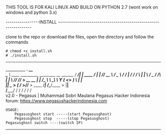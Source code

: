 THIS TOOL IS FOR KALI LINUX AND BUILD ON PYTHON 2.7 (wont work on windows and python 3.x)



-----------------INSTALL ----------------------------------------------------------------

clone to the repo or download the files, open the directory and follow the commands
	
	# chmod +x install.sh
	# ./install.sh



-----------------------------------------------------------------------------------------
__________                                            ________.__                    __   
\______   \ ____   _________    ________ __  ______  /  _____/|  |__   ____  _______/  |_ 
 |     ___// __ \ / ___\__  \  /  ___/  |  \/  ___/ /   \  ___|  |  \ /  _ \/  ___/\   __\
 |    |   \  ___// /_/  > __ \_\___ \|  |  /\___ \  \    \_\  \   Y  (  <_> )___ \  |  |  
 |____|    \___  >___  (____  /____  >____//____  >  \______  /___|  /\____/____  > |__|  
               \/_____/     \/     \/           \/          \/     \/           \/        
	v2.0 - Pegasus | Muhammad Sobri Maulana
        Pegasus Hacker Indonesia forum: https://www.pegasushackerindonesia.com


	USAGE:
        Pegasusghost start -----(start Pegasusghost)
        Pegasusghost stop  -----(stop Pegasusghost) 
	Pegasusghost switch ----(switch IP)

    
-----------------------------------------------------------------------------------------
